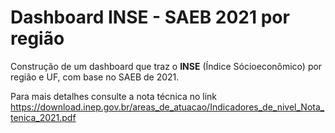 # Dashboard INSE - SAEB 2021 por região
Construção de um dashboard que traz o **INSE** (Índice Sócioeconômico) por região e UF,
com base no SAEB de 2021.

Para mais detalhes consulte a nota técnica no link <https://download.inep.gov.br/areas_de_atuacao/Indicadores_de_nivel_Nota_tenica_2021.pdf>   
